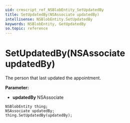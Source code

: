 ```yaml
---
uid: crmscript_ref_NSBlobEntity_SetUpdatedBy
title: SetUpdatedBy(NSAssociate updatedBy)
intellisense: NSBlobEntity.SetUpdatedBy
keywords: NSBlobEntity, GetUpdatedBy
so.topic: reference
---
```


# SetUpdatedBy(NSAssociate updatedBy)

The person that last updated the appointment.

**Parameter:** 
 - **updatedBy** NSAssociate

```crmscript
NSBlobEntity thing;
NSAssociate updatedBy;
thing.SetUpdatedBy(updatedBy);
```

